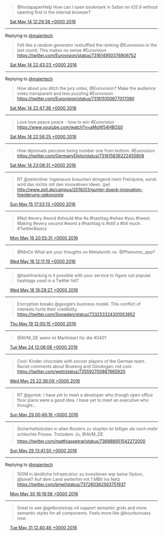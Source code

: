 > @InstapaperHelp How can I open bookmark in Safari on iOS 9 without opening first in the internal browser?

<img src="media/tweet.ico" width="12" /> [Sat May 14 12:29:38 +0000 2016](https://twitter.com/maiertech/status/731461468743405569)

----

Replying to [@maiertech](https://twitter.com/Eurovision/status/731614950376906752)

> Felt like a random generator reshuffled the ranking @Eurovision in the last round. This makes no sense #Eurovision https://twitter.com/Eurovision/status/731614950376906752

<img src="media/tweet.ico" width="12" /> [Sat May 14 22:43:23 +0000 2016](https://twitter.com/maiertech/status/731615923887583232)

----

Replying to [@maiertech](https://twitter.com/Eurovision/status/731615100877017090)

> How about you ditch the jury votes, @Eurovision? Make the audience votes transparent and less puzzling #Eurovision https://twitter.com/Eurovision/status/731615100877017090

<img src="media/tweet.ico" width="12" /> [Sat May 14 22:47:38 +0000 2016](https://twitter.com/maiertech/status/731616990750769155)

----

> Love love peace peace - how to win #Eurovision https://www.youtube.com/watch?v=aMgW54HBOS0

<img src="media/tweet.ico" width="12" /> [Sat May 14 22:58:25 +0000 2016](https://twitter.com/maiertech/status/731619707573444608)

----

> How diplomats perceive being number one from bottom. #Eurovision https://twitter.com/GermanyDiplo/status/731615836222455808

<img src="media/tweet.ico" width="12" /> [Sat May 14 23:08:31 +0000 2016](https://twitter.com/maiertech/status/731622249346826240)

----

> RT @zeitonline: Ingenieure brauchen dringend mehr Freiräume, sonst wird das nichts mit den innovativen Ideen. (jw) http://www.zeit.de/campus/2016/03/gunter-dueck-innovation-foerderung-oekonomie

<img src="media/tweet.ico" width="12" /> [Sun May 15 17:53:13 +0000 2016](https://twitter.com/maiertech/status/731905287880331264)

----

> #Not #every #word #should #be #a #hashtag #when #you #tweet. Making #every second #word a #hashtag is #still a #bit much. #TwitterBasics

<img src="media/tweet.ico" width="12" /> [Mon May 16 20:55:31 +0000 2016](https://twitter.com/maiertech/status/732313554704039937)

----

> @MoOx What are your thoughts on Metalsmith vs. @Phenomic_app?

<img src="media/tweet.ico" width="12" /> [Wed May 18 12:11:19 +0000 2016](https://twitter.com/maiertech/status/732906410372177920)

----

> @hashtracking is it possible with your service to figure out popular hashtags used in a Twitter list?

<img src="media/tweet.ico" width="12" /> [Wed May 18 18:29:27 +0000 2016](https://twitter.com/maiertech/status/733001571575988224)

----

> Encryption breaks @google‘s business model. This conflict of interests hurts their credibility. https://twitter.com/Snowden/status/733253324301053952

<img src="media/tweet.ico" width="12" /> [Thu May 19 12:00:15 +0000 2016](https://twitter.com/maiertech/status/733266014683693057)

----

> @AVM_DE wann ist Marktstart für die 4040?

<img src="media/tweet.ico" width="12" /> [Tue May 24 12:08:08 +0000 2016](https://twitter.com/maiertech/status/735079936621465600)

----

> Cool: Kinder chocolate with soccer players of the German team. Racist comments about Boateng and Gündogan: not cool. https://twitter.com/welt/status/735592700867665920

<img src="media/tweet.ico" width="12" /> [Wed May 25 22:36:09 +0000 2016](https://twitter.com/maiertech/status/735600368202158084)

----

> RT @gortok: I have yet to meet a developer who though open office floor plans were a good idea. I have yet to meet an executive who thought…

<img src="media/tweet.ico" width="12" /> [Sun May 29 00:46:16 +0000 2016](https://twitter.com/maiertech/status/736720277216886788)

----

> Sicherheitslücken in alten Routern zu stopfen ist billiger als noch mehr schlechte Presse. Trotzdem: 👍, @AVM_DE https://twitter.com/matthiaspetrat/status/736888951542272000

<img src="media/tweet.ico" width="12" /> [Sun May 29 13:41:50 +0000 2016](https://twitter.com/maiertech/status/736915457488396288)

----

Replying to [@maiertech](https://twitter.com/bmel/status/737260362563751937)

> 100M in ländliche Infrastruktur zu investieren war keine Option, @bmel? Auf dem Land weiterhin mit 1 MBit ins Netz https://twitter.com/bmel/status/737260362563751937

<img src="media/tweet.ico" width="12" /> [Mon May 30 16:18:58 +0000 2016](https://twitter.com/maiertech/status/737317389222699009)

----

> Great to see @getbootstrap v4 support semantic grids and more semantic styles for all components. Feels more like @bourbonsass now.

<img src="media/tweet.ico" width="12" /> [Tue May 31 12:40:46 +0000 2016](https://twitter.com/maiertech/status/737624864870281216)